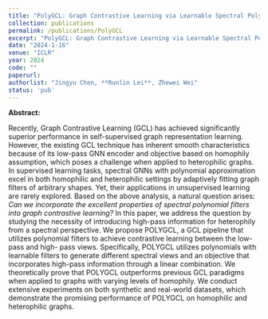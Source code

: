 ```yaml
---
title: "PolyGCL: Graph Contrastive Learning via Learnable Spectral Polynomial Filters"
collection: publications
permalink: /publications/PolyGCL
excerpt: "PolyGCL: Graph Contrastive Learning via Learnable Spectral Polynomial Filters"
date: "2024-1-16"
venue: "ICLR"
year: 2024
code: ""
paperurl: 
authorlist: "Jingyu Chen, **Runlin Lei**, Zhewei Wei"
status: 'pub'
---
```

**Abstract:**

Recently, Graph Contrastive Learning (GCL) has achieved significantly superior performance in self-supervised graph representation learning. However, the existing GCL technique has inherent smooth characteristics because of its low-pass GNN encoder and objective based on homophily assumption, which poses a challenge when applied to heterophilic graphs. In supervised learning tasks, spectral GNNs with polynomial approximation excel in both homophilic and heterophilic settings by adaptively fitting graph filters of arbitrary shapes. Yet, their applications in unsupervised learning are rarely explored. Based on the above analysis, a natural question arises: *Can we incorporate the excellent properties of spectral polynomial filters into graph contrastive learning?* In this paper, we address the question by studying the necessity of introducing high-pass information for heterophily from a spectral perspective. We propose POLYGCL, a GCL pipeline that utilizes polynomial filters to achieve contrastive learning between the low-pass and high- pass views. Specifically, POLYGCL utilizes polynomials with learnable filters to generate different spectral views and an objective that incorporates high-pass information through a linear combination. We theoretically prove that POLYGCL outperforms previous GCL paradigms when applied to graphs with varying levels of homophily. We conduct extensive experiments on both synthetic and real-world datasets, which demonstrate the promising performance of POLYGCL on homophilic and heterophilic graphs.